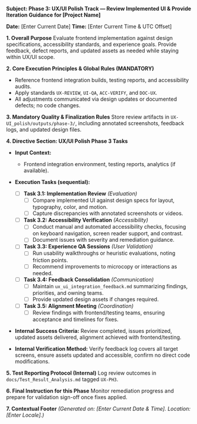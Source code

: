 **Subject: Phase 3: UX/UI Polish Track — Review Implemented UI & Provide Iteration Guidance for [Project Name]**

**Date:** [Enter Current Date]
**Time:** [Enter Current Time & UTC Offset]

**1. Overall Purpose**
Evaluate frontend implementation against design specifications, accessibility standards, and experience goals. Provide feedback, defect reports, and updated assets as needed while staying within UX/UI scope.

**2. Core Execution Principles & Global Rules (MANDATORY)**
* Reference frontend integration builds, testing reports, and accessibility audits.
* Apply standards `UX-REVIEW`, `UI-QA`, `ACC-VERIFY`, and `DOC-UX`.
* All adjustments communicated via design updates or documented defects; no code changes.

**3. Mandatory Quality & Finalization Rules**
Store review artifacts in `UX-UI_polish/outputs/phase-3/`, including annotated screenshots, feedback logs, and updated design files.

**4. Directive Section: UX/UI Polish Phase 3 Tasks**
* **Input Context:**
    * Frontend integration environment, testing reports, analytics (if available).

* **Execution Tasks (sequential):**
    - [ ] **Task 3.1: Implementation Review** *(Evaluation)*
        - [ ] Compare implemented UI against design specs for layout, typography, color, and motion.
        - [ ] Capture discrepancies with annotated screenshots or videos.
    - [ ] **Task 3.2: Accessibility Verification** *(Accessibility)*
        - [ ] Conduct manual and automated accessibility checks, focusing on keyboard navigation, screen reader support, and contrast.
        - [ ] Document issues with severity and remediation guidance.
    - [ ] **Task 3.3: Experience QA Sessions** *(User Validation)*
        - [ ] Run usability walkthroughs or heuristic evaluations, noting friction points.
        - [ ] Recommend improvements to microcopy or interactions as needed.
    - [ ] **Task 3.4: Feedback Consolidation** *(Communication)*
        - [ ] Maintain `ux_ui_integration_feedback.md` summarizing findings, priorities, and owning teams.
        - [ ] Provide updated design assets if changes required.
    - [ ] **Task 3.5: Alignment Meeting** *(Coordination)*
        - [ ] Review findings with frontend/testing teams, ensuring acceptance and timelines for fixes.

* **Internal Success Criteria:** Review completed, issues prioritized, updated assets delivered, alignment achieved with frontend/testing.
* **Internal Verification Method:** Verify feedback log covers all target screens, ensure assets updated and accessible, confirm no direct code modifications.

**5. Test Reporting Protocol (Internal)**
Log review outcomes in `docs/Test_Result_Analysis.md` tagged `UX-PH3`.

**6. Final Instruction for this Phase**
Monitor remediation progress and prepare for validation sign-off once fixes applied.

**7. Contextual Footer**
*(Generated on: [Enter Current Date & Time]. Location: [Enter Locale].)*
